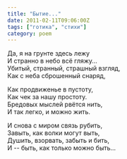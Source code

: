 ```yaml
---
title: "Бытие..."
date: 2011-02-11T09:06:00Z
tags: ["готика", "стихи"]
category: poem
---
```


Да, я на грунте здесь лежу  
И странно в небо всё гляжу…  
Убитый, странный, страшный взгляд,  
Как с неба сброшенный снаряд,

Как продвиженье в пустоту,  
Как чек за нашу простоту.  
Бредовых мыслей рвётся нить,  
И так легко, и можно жить.

И снова с миром связь рубить,  
Завыть, как волки могут выть,  
Душить, взорвать, забыть и бить,  
И -- быть, как только можно быть...


